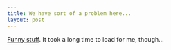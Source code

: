 ```yaml
--- 
title: We have sort of a problem here...
layout: post
---
```

[Funny stuff](http://www.idiotwork.com/pages/idiotvideos.html). It took a long time to load for me, though...
